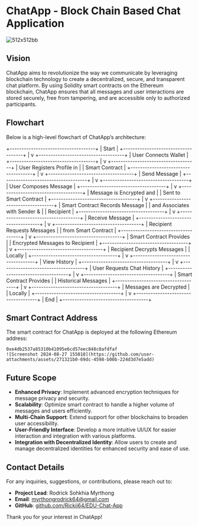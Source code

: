 # ChatApp - Block Chain Based Chat Application
![512x512bb](https://github.com/user-attachments/assets/cf1bfcb2-b96d-4614-9787-09e23030b5e7)

## Vision
ChatApp aims to revolutionize the way we communicate by leveraging blockchain technology to create a decentralized, secure, and transparent chat platform. By using Solidity smart contracts on the Ethereum blockchain, ChatApp ensures that all messages and user interactions are stored securely, free from tampering, and are accessible only to authorized participants.

## Flowchart
Below is a high-level flowchart of ChatApp’s architecture:

+------------------------------------+
|            Start                   |
+------------------------------------+
                 |
                 v
+------------------------------------+
|      User Connects Wallet          |
+------------------------------------+
                 |
                 v
+------------------------------------+
|   User Registers Profile in        |
|    Smart Contract                  |
+------------------------------------+
                 |
                 v
+------------------------------------+
|          Send Message              |
+------------------------------------+
                 |
                 v
+------------------------------------+
|     User Composes Message          |
+------------------------------------+
                 |
                 v
+------------------------------------+
|   Message is Encrypted and         |
|     Sent to Smart Contract         |
+------------------------------------+
                 |
                 v
+------------------------------------+
| Smart Contract Records Message     |
|  and Associates with Sender &      |
|            Recipient               |
+------------------------------------+
                 |
                 v
+------------------------------------+
|        Receive Message             |
+------------------------------------+
                 |
                 v
+------------------------------------+
|   Recipient Requests Messages      |
|     from Smart Contract            |
+------------------------------------+
                 |
                 v
+------------------------------------+
|   Smart Contract Provides          |
|   Encrypted Messages to Recipient  |
+------------------------------------+
                 |
                 v
+------------------------------------+
|    Recipient Decrypts Messages     |
|            Locally                 |
+------------------------------------+
                 |
                 v
+------------------------------------+
|           View History             |
+------------------------------------+
                 |
                 v
+------------------------------------+
|   User Requests Chat History       |
+------------------------------------+
                 |
                 v
+------------------------------------+
|   Smart Contract Provides          |
|   Historical Messages              |
+------------------------------------+
                 |
                 v
+------------------------------------+
|    Messages are Decrypted          |
|            Locally                 |
+------------------------------------+
                 |
                 v
+------------------------------------+
|            End                     |
+------------------------------------+


## Smart Contract Address
The smart contract for ChatApp is deployed at the following Ethereum address:
```
0xe4db2537a85310b41095e6cd57eec848c8afdfaf
![Screenshot 2024-08-27 155018](https://github.com/user-attachments/assets/271321b0-69dc-4598-b00b-224d3d7e5add)
```

## Future Scope
- **Enhanced Privacy**: Implement advanced encryption techniques for message privacy and security.
- **Scalability**: Optimize smart contract to handle a higher volume of messages and users efficiently.
- **Multi-Chain Support**: Extend support for other blockchains to broaden user accessibility.
- **User-Friendly Interface**: Develop a more intuitive UI/UX for easier interaction and integration with various platforms.
- **Integration with Decentralized Identity**: Allow users to create and manage decentralized identities for enhanced security and ease of use.

## Contact Details
For any inquiries, suggestions, or contributions, please reach out to:

- **Project Lead**: Rodrick Sohkhia Myrthong
- **Email**: myrthongrodrick64@gmail.com
- **GitHub**: [github.com/Rickii64/EDU-Chat-App](https://github.com/Rickii64/EDU-Chat-App)

Thank you for your interest in ChatApp!
